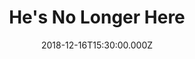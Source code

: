 ---
title: "He's No Longer Here"
image: "https://firebasestorage.googleapis.com/v0/b/flatland-api.appspot.com/o/sermons%2FScreen%20Shot%202018-12-18%20at%2012.22.50%20PM.png?alt=media&token=ba374f1b-aecf-4edd-b1a8-9c0d316ebb8e"
date: "2018-12-16T15:30:00.000Z"
video:
  type: "vimeo"
  id: 306841852
speaker:
  name: "Bart Wilkins"
  permalink: "bart-wilkins"
series: "transcendent"
---